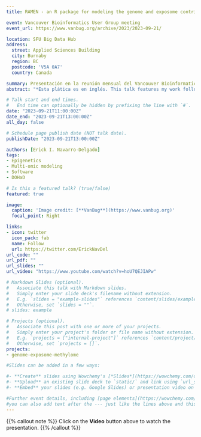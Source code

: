 ```yaml
---
title: RAMEN - an R package for modeling the genome and exposome contribution to DNA methylome variability

event: Vancouver Bioinformatics User Group meeting
event_url: https://www.vanbug.org/archive/2023/2023-09-21/

location: SFU Big Data Hub
address:
  street: Applied Sciences Building
  city: Burnaby
  region: BC
  postcode: 'V5A 0A7'
  country: Canada

summary: Presentación en la reunión mensual del Vancouver Bioinformatics User Group en septiembre de 2023. Acompañándome en la sesión, después de mí expone mi supervisora, la Dra. Keegan Korthauer, quien expone los temas de investigación que llevamos a cabo en el laboratorio.
abstract: "*Esta plática es en inglés. This talk features my work followed by a presentation of my supervisor Dr. Korthauer, who further details the research that is carried out in our lab.* DNA methylation (DNAme) is an epigenetic mark that can regulate the genome, and its variability has been associated with phenotypic changes. Studies in birth tissues suggest that genetics (G) and environmental (E) factors jointly better explain DNAme variability in most of the newborn epigenome (75-89%). However, limitations of previous works are that the prenatal environment has been represented by a small set of variables (<20). Furthermore, past methodologies can be improved by clustering proximal DNAme sites into regions that exhibit high chances of working as units, taking into account the design of the DNAme microarrays, and implementing embedded variable selection methods. Our current study addresses these gaps and estimates the contribution of G and E to DNAme variability at birth. Using cord blood samples of CHILD, a comprehensively characterized and geographically diverse Canadian cohort (n=712, 92 E variables), we aimed to 1) identify Variable Methylated Regions (VMRs) which consist of two or more highly variable and correlated probes < 1kb apart or of highly variable probes with no nearby measured CpG in the array, and 2) analyze the association of VMR DNAme levels with G across cis SNPs ≤ 1 Mb apart and E across four main dimensions of the prenatal environment (parental psychosocial, maternal health, built environment, and maternal nutrition). Our work highlights the role of G in DNAme and the importance of addressing it in epigenetic association studies jointly with environmental exposures. Furthermore, we developed an R package: Regional Association of Methylation variability with ENvironment and genotype (RAMEN; github.com/ErickNavarroD/RAMEN), which provides the community an easy-to-use pipeline to replicate our methodology in other cohorts and reproduce our findings."

# Talk start and end times.
#   End time can optionally be hidden by prefixing the line with `#`.
date: "2023-09-21T11:00:00Z"
date_end: "2023-09-21T13:00:00Z"
all_day: false

# Schedule page publish date (NOT talk date).
publishDate: "2023-09-21T13:00:00Z"

authors: [Erick I. Navarro-Delgado]
tags: 
- Epigenetics
- Multi-omic modeling
- Software
- DOHaD

# Is this a featured talk? (true/false)
featured: true 

image:
  caption: 'Image credit: [**VanBug**](https://www.vanbug.org)'
  focal_point: Right

links:
- icon: twitter
  icon_pack: fab
  name: Follow
  url: https://twitter.com/ErickNavDel
url_code: ""
url_pdf: ""
url_slides: ""
url_video: "https://www.youtube.com/watch?v=hoU7QEJIAPw"

# Markdown Slides (optional).
#   Associate this talk with Markdown slides.
#   Simply enter your slide deck's filename without extension.
#   E.g. `slides = "example-slides"` references `content/slides/example-slides.md`.
#   Otherwise, set `slides = ""`.
# slides: example

# Projects (optional).
#   Associate this post with one or more of your projects.
#   Simply enter your project's folder or file name without extension.
#   E.g. `projects = ["internal-project"]` references `content/project/deep-learning/index.md`.
#   Otherwise, set `projects = []`.
projects:
- genome-exposome-methylome

#Slides can be added in a few ways:

#- **Create** slides using Wowchemy's [*Slides*](https://wowchemy.com/docs/managing-content/#create-slides) feature and link using #`slides` parameter in the front matter of the talk file
#- **Upload** an existing slide deck to `static/` and link using `url_slides` parameter in the front matter of the talk file
#- **Embed** your slides (e.g. Google Slides) or presentation video on this page using #[shortcodes](https://wowchemy.com/docs/writing-markdown-latex/).

#Further event details, including [page elements](https://wowchemy.com/docs/writing-markdown-latex/) such as image galleries, can be #added to the body of this page.
#you can also add text after the --- just like the lines above and this will be featured in the page. 
---
```


{{% callout note %}}
Click on the **Video** button above to watch the presentation.
{{% /callout %}}

